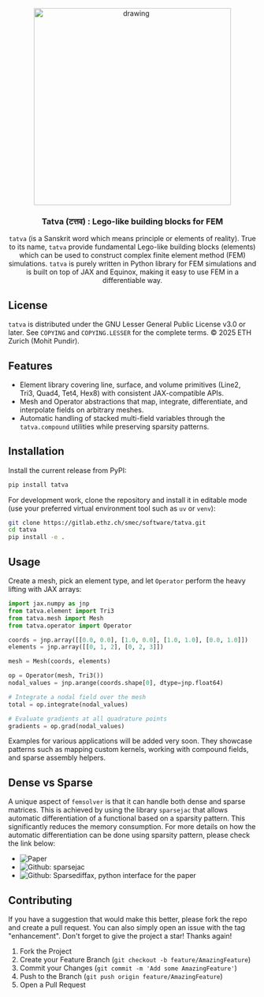 <div align="center">

<img src="assets/logo-small.png" alt="drawing" width="400"/>

<h3 align="center">Tatva (टत्तव) : Lego-like building blocks for FEM</h3>

`tatva` (is a Sanskrit word which means principle or elements of reality). True to its name, `tatva` provide fundamental Lego-like building blocks (elements) which can be used to construct complex finite element method (FEM) simulations. `tatva` is purely written in Python library for FEM simulations and is built on top of JAX and Equinox, making it easy to use FEM in a differentiable way.

</div>

## License

`tatva` is distributed under the GNU Lesser General Public License v3.0 or later. See `COPYING` and `COPYING.LESSER` for the complete terms. © 2025 ETH Zurich (Mohit Pundir).

## Features

- Element library covering line, surface, and volume primitives (Line2, Tri3, Quad4, Tet4, Hex8) with consistent JAX-compatible APIs.
- Mesh and Operator abstractions that map, integrate, differentiate, and interpolate fields on arbitrary meshes.
- Automatic handling of stacked multi-field variables through the `tatva.compound` utilities while preserving sparsity patterns.

## Installation

Install the current release from PyPI:

```bash
pip install tatva
```

For development work, clone the repository and install it in editable mode (use your preferred virtual environment tool such as `uv` or `venv`):

```bash
git clone https://gitlab.ethz.ch/smec/software/tatva.git
cd tatva
pip install -e .
```

## Usage

Create a mesh, pick an element type, and let `Operator` perform the heavy lifting with JAX arrays:

```python
import jax.numpy as jnp
from tatva.element import Tri3
from tatva.mesh import Mesh
from tatva.operator import Operator

coords = jnp.array([[0.0, 0.0], [1.0, 0.0], [1.0, 1.0], [0.0, 1.0]])
elements = jnp.array([[0, 1, 2], [0, 2, 3]])

mesh = Mesh(coords, elements)

op = Operator(mesh, Tri3())
nodal_values = jnp.arange(coords.shape[0], dtype=jnp.float64)

# Integrate a nodal field over the mesh
total = op.integrate(nodal_values)

# Evaluate gradients at all quadrature points
gradients = op.grad(nodal_values)
```

Examples for various applications will be added very soon. They showcase patterns such as
mapping custom kernels, working with compound fields, and sparse assembly helpers.

## Dense vs Sparse

A unique aspect of `femsolver` is that it can handle both dense and sparse matrices. This is achieved by using the library `sparsejac` that allows automatic differentiation of a functional based on a sparsity pattern. This significantly reduces the memory consumption. For more details on how the automatic differentiation can be done using sparsity pattern, please check the link below:

- ![Paper](https://arxiv.org/html/2501.17737v1)
- ![Github: sparsejac](https://github.com/mfschubert/sparsejac)
- ![Github: Sparsediffax, python interface for the paper](https://github.com/gdalle/sparsediffax)

## Contributing

If you have a suggestion that would make this better, please fork the repo and create a pull request. You can also simply open an issue with the tag "enhancement".
Don't forget to give the project a star! Thanks again!

1. Fork the Project
2. Create your Feature Branch (`git checkout -b feature/AmazingFeature`)
3. Commit your Changes (`git commit -m 'Add some AmazingFeature'`)
4. Push to the Branch (`git push origin feature/AmazingFeature`)
5. Open a Pull Request
